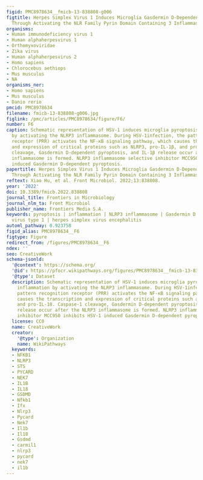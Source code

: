 ```yaml
---
figid: PMC8978634__fmicb-13-838808-g006
figtitle: Herpes Simplex Virus 1 Induces Microglia Gasdermin D-Dependent Pyroptosis
  Through Activating the NLR Family Pyrin Domain Containing 3 Inflammasome
organisms:
- Human immunodeficiency virus 1
- Human alphaherpesvirus 1
- Orthomyxoviridae
- Zika virus
- Human alphaherpesvirus 2
- Homo sapiens
- Chlorocebus aethiops
- Mus musculus
- NA
organisms_ner:
- Homo sapiens
- Mus musculus
- Danio rerio
pmcid: PMC8978634
filename: fmicb-13-838808-g006.jpg
figlink: /pmc/articles/PMC8978634/figure/F6/
number: F6
caption: Schematic representation of HSV-1 induces microglia pyroptosis and inflammation
  by activating the NLRP3 inflammasome. During HSV-1infection, the pattern recognition
  receptor (PRR) activates the NF-κB signaling pathway, which causes the transcription
  and expression of critical proteins such as NLRP3, pro-IL-1β, and pro-IL-18. Caspase-1
  cleavage, Gasdermin D-dependent pyroptosis, and IL-1β release occur after the NLRP3
  inflammasome is formed. NLRP3 inflammasome selective inhibitor MCC950 inhibits HSV-1
  induced Gasdermin D-dependent pyroptosis.
papertitle: Herpes Simplex Virus 1 Induces Microglia Gasdermin D-Dependent Pyroptosis
  Through Activating the NLR Family Pyrin Domain Containing 3 Inflammasome.
reftext: Xiao Hu, et al. Front Microbiol. 2022;13:838808.
year: '2022'
doi: 10.3389/fmicb.2022.838808
journal_title: Frontiers in Microbiology
journal_nlm_ta: Front Microbiol
publisher_name: Frontiers Media S.A.
keywords: pyroptosis | inflammation | NLRP3 inflammasome | Gasdermin D | Herpes simplex
  virus type 1 | herpes simplex virus encephalitis
automl_pathway: 0.923758
figid_alias: PMC8978634__F6
figtype: Figure
redirect_from: /figures/PMC8978634__F6
ndex: ''
seo: CreativeWork
schema-jsonld:
  '@context': https://schema.org/
  '@id': https://pfocr.wikipathways.org/figures/PMC8978634__fmicb-13-838808-g006.html
  '@type': Dataset
  description: Schematic representation of HSV-1 induces microglia pyroptosis and
    inflammation by activating the NLRP3 inflammasome. During HSV-1infection, the
    pattern recognition receptor (PRR) activates the NF-κB signaling pathway, which
    causes the transcription and expression of critical proteins such as NLRP3, pro-IL-1β,
    and pro-IL-18. Caspase-1 cleavage, Gasdermin D-dependent pyroptosis, and IL-1β
    release occur after the NLRP3 inflammasome is formed. NLRP3 inflammasome selective
    inhibitor MCC950 inhibits HSV-1 induced Gasdermin D-dependent pyroptosis.
  license: CC0
  name: CreativeWork
  creator:
    '@type': Organization
    name: WikiPathways
  keywords:
  - NFKB1
  - NLRP3
  - STS
  - PYCARD
  - NEK7
  - IL1B
  - IL18
  - GSDMD
  - Nfkb1
  - Ifx
  - Nlrp3
  - Pycard
  - Nek7
  - Il1b
  - Il18
  - Gsdmd
  - carmil1
  - nlrp3
  - pycard
  - nek7
  - il1b
---
```


